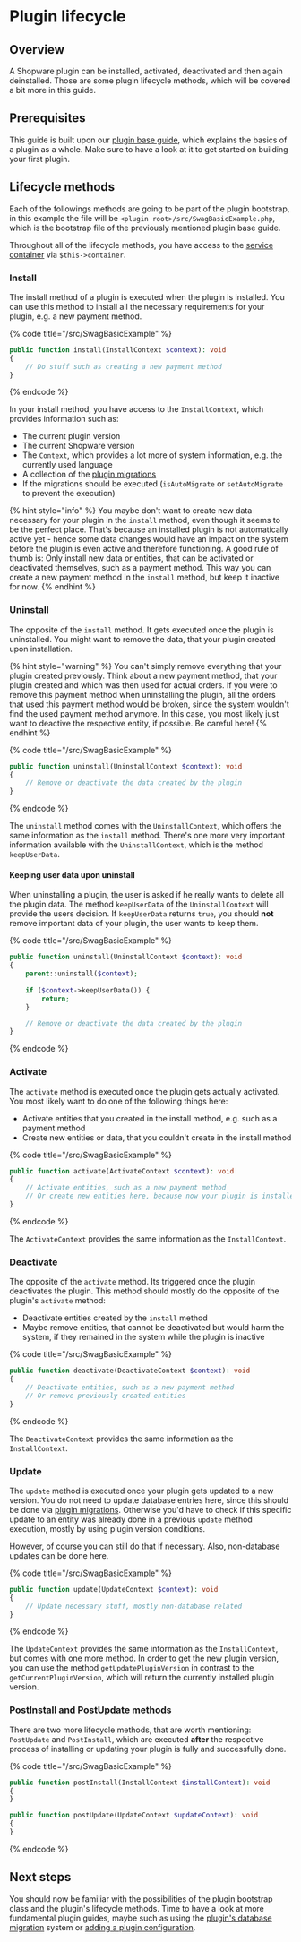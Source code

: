 # Plugin lifecycle

## Overview

A Shopware plugin can be installed, activated, deactivated and then again deinstalled.
Those are some plugin lifecycle methods, which will be covered a bit more in this guide.

## Prerequisites

This guide is built upon our [plugin base guide](../plugin-base-guide.md), which explains the basics of a plugin
as a whole. Make sure to have a look at it to get started on building your first plugin.

## Lifecycle methods

Each of the followings methods are going to be part of the plugin bootstrap, in this example the file will be
`<plugin root>/src/SwagBasicExample.php`, which is the bootstrap file of the previously mentioned plugin base guide.

Throughout all of the lifecycle methods, you have access to the [service container](./dependency-injection.md) via `$this->container`.

### Install

The install method of a plugin is executed when the plugin is installed.
You can use this method to install all the necessary requirements for your plugin, e.g. a new payment method.

{% code title="<plugin root>/src/SwagBasicExample" %}
```php
public function install(InstallContext $context): void
{
    // Do stuff such as creating a new payment method
}
```
{% endcode %}

In your install method, you have access to the `InstallContext`, which provides information such as:
- The current plugin version
- The current Shopware version
- The `Context`, which provides a lot more of system information, e.g. the currently used language
- A collection of the [plugin migrations](./database-migrations.md)
- If the migrations should be executed (`isAutoMigrate` or `setAutoMigrate` to prevent the execution)

{% hint style="info" %}
You maybe don't want to create new data necessary for your plugin in the `install` method, even though it seems to be the perfect place.
That's because an installed plugin is not automatically active yet - hence some data changes would have an impact on the system before the plugin
is even active and therefore functioning.
A good rule of thumb is: Only install new data or entities, that can be activated or deactivated themselves, such as a payment method.
This way you can create a new payment method in the `install` method, but keep it inactive for now.
{% endhint %}

### Uninstall

The opposite of the `install` method. It gets executed once the plugin is uninstalled.
You might want to remove the data, that your plugin created upon installation.

{% hint style="warning" %}
You can't simply remove everything that your plugin created previously.
Think about a new payment method, that your plugin created and which was then used for actual orders.
If you were to remove this payment method when uninstalling the plugin, all the orders that used this payment method
would be broken, since the system wouldn't find the used payment method anymore.
In this case, you most likely just want to deactive the respective entity, if possible.
Be careful here!
{% endhint %}

{% code title="<plugin root>/src/SwagBasicExample" %}
```php
public function uninstall(UninstallContext $context): void
{
    // Remove or deactivate the data created by the plugin
}
```
{% endcode %}

The `uninstall` method comes with the `UninstallContext`, which offers the same information as the `install` method.
There's one more very important information available with the `UninstallContext`, which is the method `keepUserData`.

#### Keeping user data upon uninstall

When uninstalling a plugin, the user is asked if he really wants to delete all the plugin data.
The method `keepUserData` of the `UninstallContext` will provide the users decision.
If `keepUserData` returns `true`, you should **not** remove important data of your plugin, the user wants to keep them.

{% code title="<plugin root>/src/SwagBasicExample" %}
```php
public function uninstall(UninstallContext $context): void
{
    parent::uninstall($context);
    
    if ($context->keepUserData()) {
        return;
    }

    // Remove or deactivate the data created by the plugin
}
```
{% endcode %}

### Activate

The `activate` method is executed once the plugin gets actually activated.
You most likely want to do one of the following things here:
- Activate entities that you created in the install method, e.g. such as a payment method
- Create new entities or data, that you couldn't create in the install method

{% code title="<plugin root>/src/SwagBasicExample" %}
```php
public function activate(ActivateContext $context): void
{
    // Activate entities, such as a new payment method
    // Or create new entities here, because now your plugin is installed and active for sure
}
```
{% endcode %}

The `ActivateContext` provides the same information as the `InstallContext`.

### Deactivate

The opposite of the `activate` method. Its triggered once the plugin deactivates the plugin.
This method should mostly do the opposite of the plugin's `activate` method:
- Deactivate entities created by the `install` method
- Maybe remove entities, that cannot be deactivated but would harm the system, if they remained in the system while the plugin
is inactive

{% code title="<plugin root>/src/SwagBasicExample" %}
```php
public function deactivate(DeactivateContext $context): void
{
    // Deactivate entities, such as a new payment method
    // Or remove previously created entities
}
```
{% endcode %}

The `DeactivateContext` provides the same information as the `InstallContext`.

### Update

The `update` method is executed once your plugin gets updated to a new version.
You do not need to update database entries here, since this should be done via [plugin migrations](./database-migrations.md).
Otherwise you'd have to check if this specific update to an entity was already done in a previous `update` method execution,
mostly by using plugin version conditions.

However, of course you can still do that if necessary. Also, non-database updates can be done here.

{% code title="<plugin root>/src/SwagBasicExample" %}
```php
public function update(UpdateContext $context): void
{
    // Update necessary stuff, mostly non-database related
}
```
{% endcode %}

The `UpdateContext` provides the same information as the `InstallContext`, but comes with one more method.
In order to get the new plugin version, you can use the method `getUpdatePluginVersion` in contrast to the `getCurrentPluginVersion`,
which will return the currently installed plugin version.

### PostInstall and PostUpdate methods

There are two more lifecycle methods, that are worth mentioning:
`PostUpdate` and `PostInstall`, which are executed **after** the respective process of installing or updating your plugin is fully
and successfully done.

{% code title="<plugin root>/src/SwagBasicExample" %}
```php
public function postInstall(InstallContext $installContext): void
{
}

public function postUpdate(UpdateContext $updateContext): void
{
}
```
{% endcode %}

## Next steps

You should now be familiar with the possibilities of the plugin bootstrap class and the plugin's lifecycle methods.
Time to have a look at more fundamental plugin guides, maybe such as using the [plugin's database migration](./database-migrations.md) system or
[adding a plugin configuration](./add-plugin-configuration.md).